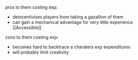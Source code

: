 pros to them costing exp:
- deincentivises players from taking a gazallion of them
- can gain a mechanical advantage for very little experience [[Accessible]]

cons to them costing exp:
- becomes hard to backtrace a charaters exp expenditures
- will probably limit creativity